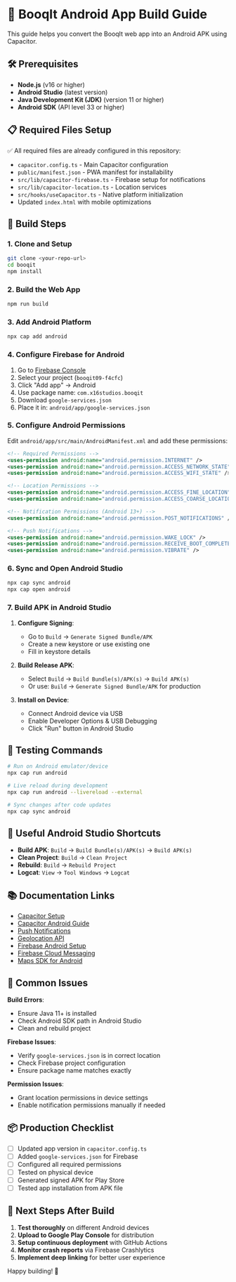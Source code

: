 
# 📱 BooqIt Android App Build Guide

This guide helps you convert the BooqIt web app into an Android APK using Capacitor.

## 🛠️ Prerequisites

- **Node.js** (v16 or higher)
- **Android Studio** (latest version)
- **Java Development Kit (JDK)** (version 11 or higher)
- **Android SDK** (API level 33 or higher)

## 📋 Required Files Setup

✅ All required files are already configured in this repository:

- `capacitor.config.ts` - Main Capacitor configuration
- `public/manifest.json` - PWA manifest for installability  
- `src/lib/capacitor-firebase.ts` - Firebase setup for notifications
- `src/lib/capacitor-location.ts` - Location services
- `src/hooks/useCapacitor.ts` - Native platform initialization
- Updated `index.html` with mobile optimizations

## 🚀 Build Steps

### 1. Clone and Setup
```bash
git clone <your-repo-url>
cd booqit
npm install
```

### 2. Build the Web App
```bash
npm run build
```

### 3. Add Android Platform
```bash
npx cap add android
```

### 4. Configure Firebase for Android

1. Go to [Firebase Console](https://console.firebase.google.com/)
2. Select your project (`booqit09-f4cfc`)
3. Click "Add app" → Android
4. Use package name: `com.x16studios.booqit`
5. Download `google-services.json`
6. Place it in: `android/app/google-services.json`

### 5. Configure Android Permissions

Edit `android/app/src/main/AndroidManifest.xml` and add these permissions:

```xml
<!-- Required Permissions -->
<uses-permission android:name="android.permission.INTERNET" />
<uses-permission android:name="android.permission.ACCESS_NETWORK_STATE" />
<uses-permission android:name="android.permission.ACCESS_WIFI_STATE" />

<!-- Location Permissions -->
<uses-permission android:name="android.permission.ACCESS_FINE_LOCATION" />
<uses-permission android:name="android.permission.ACCESS_COARSE_LOCATION" />

<!-- Notification Permissions (Android 13+) -->
<uses-permission android:name="android.permission.POST_NOTIFICATIONS" />

<!-- Push Notifications -->
<uses-permission android:name="android.permission.WAKE_LOCK" />
<uses-permission android:name="android.permission.RECEIVE_BOOT_COMPLETED" />
<uses-permission android:name="android.permission.VIBRATE" />
```

### 6. Sync and Open Android Studio
```bash
npx cap sync android
npx cap open android
```

### 7. Build APK in Android Studio

1. **Configure Signing**:
   - Go to `Build` → `Generate Signed Bundle/APK`
   - Create a new keystore or use existing one
   - Fill in keystore details

2. **Build Release APK**:
   - Select `Build` → `Build Bundle(s)/APK(s)` → `Build APK(s)`
   - Or use: `Build` → `Generate Signed Bundle/APK` for production

3. **Install on Device**:
   - Connect Android device via USB
   - Enable Developer Options & USB Debugging
   - Click "Run" button in Android Studio

## 📱 Testing Commands

```bash
# Run on Android emulator/device
npx cap run android

# Live reload during development
npx cap run android --livereload --external

# Sync changes after code updates
npx cap sync android
```

## 🔧 Useful Android Studio Shortcuts

- **Build APK**: `Build` → `Build Bundle(s)/APK(s)` → `Build APK(s)`
- **Clean Project**: `Build` → `Clean Project`
- **Rebuild**: `Build` → `Rebuild Project`
- **Logcat**: `View` → `Tool Windows` → `Logcat`

## 📚 Documentation Links

- [Capacitor Setup](https://capacitorjs.com/docs/getting-started)
- [Capacitor Android Guide](https://capacitorjs.com/docs/android)
- [Push Notifications](https://capacitorjs.com/docs/apis/push-notifications)
- [Geolocation API](https://capacitorjs.com/docs/apis/geolocation)
- [Firebase Android Setup](https://firebase.google.com/docs/android/setup)
- [Firebase Cloud Messaging](https://firebase.google.com/docs/cloud-messaging/android/client)
- [Maps SDK for Android](https://developers.google.com/maps/documentation/android-sdk/start)

## 🐛 Common Issues

**Build Errors**:
- Ensure Java 11+ is installed
- Check Android SDK path in Android Studio
- Clean and rebuild project

**Firebase Issues**:
- Verify `google-services.json` is in correct location
- Check Firebase project configuration
- Ensure package name matches exactly

**Permission Issues**:
- Grant location permissions in device settings
- Enable notification permissions manually if needed

## 📦 Production Checklist

- [ ] Updated app version in `capacitor.config.ts`
- [ ] Added `google-services.json` for Firebase
- [ ] Configured all required permissions
- [ ] Tested on physical device
- [ ] Generated signed APK for Play Store
- [ ] Tested app installation from APK file

## 🎯 Next Steps After Build

1. **Test thoroughly** on different Android devices
2. **Upload to Google Play Console** for distribution
3. **Setup continuous deployment** with GitHub Actions
4. **Monitor crash reports** via Firebase Crashlytics
5. **Implement deep linking** for better user experience

Happy building! 🚀
